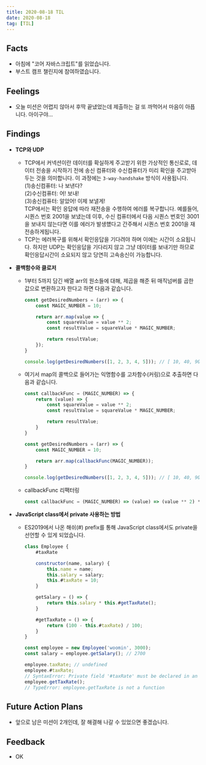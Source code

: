 ```yaml
---
title: 2020-08-18 TIL
date: 2020-08-18
tag: [TIL]
---
```


## Facts

- 아침에 "코어 자바스크립트"를 읽었습니다.
- 부스트 캠프 챌린지에 참여하였습니다.

## Feelings

- 오늘 미션은 어렵지 않아서 후딱 끝냈었는데 제출하는 걸 또 까먹어서 마음이 아픕니다. 아이구야...

## Findings

- **TCP와 UDP**
  - TCP에서 커넥션이란 데이터를 확실하게 주고받기 위한 가상적인 통신로로, 데이터 전송을 시작하기 전에 송신 컴퓨터와 수신컴퓨터가 미리 확인을 주고받아 두는 것을 의미합니다. 이 과정에는 `3-way-handshake` 방식이 사용됩니다.  
  (1)송신컴퓨터: 나 보낸다?  
  (2)수신컴퓨터: 어! 보내!  
  (3)송신컴퓨터: 알았어! 이제 보낼게!  
  TCP에서는 확인 응답에 따라 재전송을 수행하여 에러를 복구합니다. 예를들어, 시퀀스 번호 2001을 보냈는데 이후, 수신 컴퓨터에서 다음 시퀀스 번호인 3001을 보내지 않는다면 이를 에러가 발생헀다고 간주해서 시퀀스 번호 2001을 재전송하게됩니다.
  - TCP는 에러복구를 위해서 확인응답을 기다려야 하며 이에는 시간이 소요됩니다. 하지만 UDP는 확인응답을 기다리지 않고 그냥 데이터를 보내기만 하므로 확인응답시간이 소요되지 않고 당연히 고속송신이 가능합니다.
- **콜백함수와 클로저**  
  - 1부터 5까지 담긴 배열 arr의 원소들에 대해, 제곱을 해준 뒤 매직넘버를 곱한 값으로 변환하고자 한다고 하면 다음과 같습니다.

      ```javascript
      const getDesiredNumbers = (arr) => {
          const MAGIC_NUMBER = 10;

          return arr.map(value => {
              const squareValue = value ** 2;
              const resultValue = squareValue * MAGIC_NUMBER;

              return resultValue;
          });
      }

      console.log(getDesiredNumbers([1, 2, 3, 4, 5])); // [ 10, 40, 90, 160, 250 ]
      ```

  - 여기서 map의 콜백으로 들어가는 익명함수를 고차함수(커링)으로 추출하면 다음과 같습니다.

      ```javascript
      const callbackFunc = (MAGIC_NUMBER) => {
          return (value) => {
              const squareValue = value ** 2;
              const resultValue = squareValue * MAGIC_NUMBER;

              return resultValue;
          }
      }

      const getDesiredNumbers = (arr) => {
          const MAGIC_NUMBER = 10;

          return arr.map(callbackFunc(MAGIC_NUMBER));
      }

      console.log(getDesiredNumbers([1, 2, 3, 4, 5])); // [ 10, 40, 90, 160, 250 ]
      ```

  - callbackFunc 리팩터링

      ```javascript
      const callbackFunc = (MAGIC_NUMBER) => (value) => (value ** 2) * MAGIC_NUMBER;
      ```

- **JavaScript class에서 private 사용하는 방법**
  - ES2019에서 나온 해쉬(#) prefix를 통해 JavaScript class에서도 private을 선언할 수 있게 되었습니다.

      ```javascript
      class Employee {
          #taxRate

          constructor(name, salary) {
              this.name = name;
              this.salary = salary;
              this.#taxRate = 10;
          }

          getSalary = () => {
              return this.salary * this.#getTaxRate();
          }

          #getTaxRate = () => {
              return (100 - this.#taxRate) / 100;
          }
      }

      const employee = new Employee('woomin', 3000);
      const salary = employee.getSalary(); // 2700

      employee.taxRate; // undefined
      employee.#taxRate;
      // SyntaxError: Private field '#taxRate' must be declared in an enclosing class
      employee.getTaxRate();
      // TypeError: employee.getTaxRate is not a function
      ```

## Future Action Plans

- 앞으로 남은 미션이 2개인데, 잘 해결해 나갈 수 있었으면 좋겠습니다.

## Feedback

- OK
